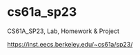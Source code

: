 # cs61a_sp23
CS61A_SP23,  Lab, Homework &amp; Project


https://inst.eecs.berkeley.edu/~cs61a/sp23/
